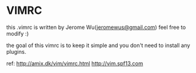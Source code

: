 VIMRC
=====
this .vimrc is written by Jerome Wu(jeromewus@gmail.com)
feel free to modify :)

the goal of this vimrc is to keep it simple and you don't
need to install any plugins.


ref:
http://amix.dk/vim/vimrc.html
http://vim.spf13.com
